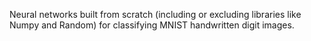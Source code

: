 Neural networks built from scratch (including or excluding libraries like Numpy and Random) for classifying MNIST handwritten digit images.
